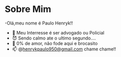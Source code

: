# Sobre Mim
-Olá,meu nome é Paulo Henryk!!
- 👀 Meu Interresse é ser advogado ou Policial
- :smiling_imp: Sendo calmo ate o ultimo segundo....
- 💞️ 0% de amor, não fode aqui e brocasito
- 📫 @henrykpaulo950@gmail.com chame chame!!

<!---
Sempre na postura na emoção ja tem varios!!
--->
